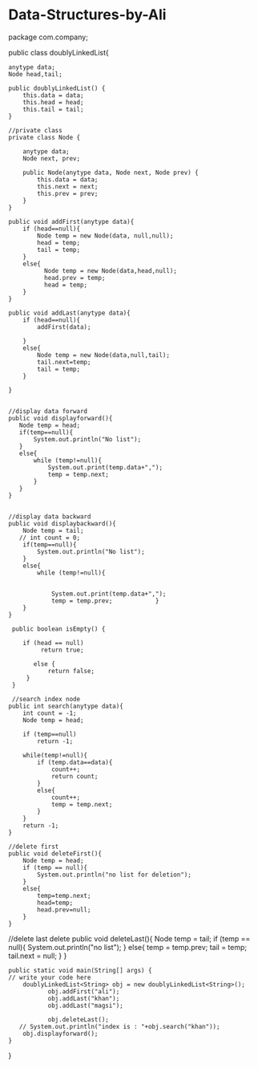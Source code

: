 # Data-Structures-by-Ali
package com.company;

public class doublyLinkedList<anytype>{

    anytype data;
    Node head,tail;

    public doublyLinkedList() {
        this.data = data;
        this.head = head;
        this.tail = tail;
    }

    //private class
    private class Node {

        anytype data;
        Node next, prev;

        public Node(anytype data, Node next, Node prev) {
            this.data = data;
            this.next = next;
            this.prev = prev;
        }
    }

    public void addFirst(anytype data){
        if (head==null){
            Node temp = new Node(data, null,null);
            head = temp;
            tail = temp;
        }
        else{
              Node temp = new Node(data,head,null);
              head.prev = temp;
              head = temp;
        }
    }

    public void addLast(anytype data){
        if (head==null){
            addFirst(data);

        }
        else{
            Node temp = new Node(data,null,tail);
            tail.next=temp;
            tail = temp;
        }

    }


    //display data forward
    public void displayforward(){
       Node temp = head;
       if(temp==null){
           System.out.println("No list");
       }
       else{
           while (temp!=null){
               System.out.print(temp.data+",");
               temp = temp.next;
           }
       }
    }


    //display data backward
    public void displaybackward(){
        Node temp = tail;
       // int count = 0;
        if(temp==null){
            System.out.println("No list");
        }
        else{
            while (temp!=null){


                System.out.print(temp.data+",");
                temp = temp.prev;            }
        }
    }

     public boolean isEmpty() {

        if (head == null)
             return true;

           else {
               return false;
         }
     }

     //search index node
    public int search(anytype data){
        int count = -1;
        Node temp = head;

        if (temp==null)
            return -1;

        while(temp!=null){
            if (temp.data==data){
                count++;
                return count;
            }
            else{
                count++;
                temp = temp.next;
            }
        }
        return -1;
    }

    //delete first
    public void deleteFirst(){
        Node temp = head;
        if (temp == null){
            System.out.println("no list for deletion");
        }
        else{
            temp=temp.next;
            head=temp;
            head.prev=null;
        }
    }

//delete last delete
    public void deleteLast(){
        Node temp = tail;
        if (temp == null){
            System.out.println("no list");
        }
        else{
            temp = temp.prev;
            tail = temp;
            tail.next = null;
        }
    }

    public static void main(String[] args) {
	// write your code here
        doublyLinkedList<String> obj = new doublyLinkedList<String>();
               obj.addFirst("ali");
               obj.addLast("khan");
               obj.addLast("magsi");

               obj.deleteLast();
       // System.out.println("index is : "+obj.search("khan"));
        obj.displayforward();
    }
}
